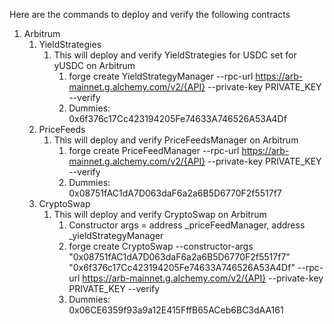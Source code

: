 Here are the commands to deploy and verify the following contracts

1. Arbitrum
   1. YieldStrategies
      1. This will deploy and verify YieldStrategies for USDC set for yUSDC on Arbitrum
         1. forge create YieldStrategyManager --rpc-url https://arb-mainnet.g.alchemy.com/v2/{API} --private-key PRIVATE_KEY --verify
         2. Dummies: 0x6f376c17Cc423194205Fe74633A746526A53A4Df
   2. PriceFeeds
      1. This will deploy and verify PriceFeedsManager on Arbitrum
         1. forge create PriceFeedManager --rpc-url https://arb-mainnet.g.alchemy.com/v2/{API} --private-key PRIVATE_KEY --verify
         2. Dummies: 0x08751fAC1dA7D063daF6a2a6B5D6770F2f5517f7
   3. CryptoSwap
      1. This will deploy and verify CryptoSwap on Arbitrum
         1. Constructor args = address _priceFeedManager, address _yieldStrategyManager
         2. forge create CryptoSwap --constructor-args "0x08751fAC1dA7D063daF6a2a6B5D6770F2f5517f7" "0x6f376c17Cc423194205Fe74633A746526A53A4Df" --rpc-url https://arb-mainnet.g.alchemy.com/v2/{API} --private-key PRIVATE_KEY --verify
         3. Dummies: 0x06CE6359f93a9a12E415FffB65ACeb6BC3dAA161